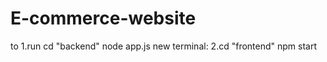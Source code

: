 # E-commerce-website
 to 1.run cd "backend"
    node app.js
    new terminal:
    2.cd "frontend"
    npm start